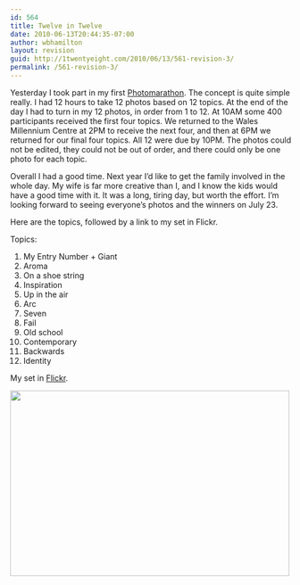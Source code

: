 ```yaml
---
id: 564
title: Twelve in Twelve
date: 2010-06-13T20:44:35-07:00
author: wbhamilton
layout: revision
guid: http://1twentyeight.com/2010/06/13/561-revision-3/
permalink: /561-revision-3/
---
```

Yesterday I took part in my first [Photomarathon](http://www.photomarathon.co.uk). The concept is quite simple really. I had 12 hours to take 12 photos based on 12 topics. At the end of the day I had to turn in my 12 photos, in order from 1 to 12. At 10AM some 400 participants received the first four topics. We returned to the Wales Millennium Centre at 2PM to receive the next four, and then at 6PM we returned for our final four topics. All 12 were due by 10PM. The photos could not be edited, they could not be out of order, and there could only be one photo for each topic.

Overall I had a good time. Next year I&#8217;d like to get the family involved in the whole day. My wife is far more creative than I, and I know the kids would have a good time with it. It was a long, tiring day, but worth the effort. I&#8217;m looking forward to seeing everyone&#8217;s photos and the winners on July 23.

Here are the topics, followed by a link to my set in Flickr.

Topics:

  1. My Entry Number + Giant
  2. Aroma
  3. On a shoe string
  4. Inspiration
  5. Up in the air
  6. Arc
  7. Seven
  8. Fail
  9. Old school
 10. Contemporary
 11. Backwards
 12. Identity

My set in [Flickr](http://www.flickr.com/photos/thehuddle/sets/72157624260898124/).

[<img title="456" src="http://farm2.static.flickr.com/1296/4694610294_d961b706ac.jpg" alt="" width="500" height="333" />](http://www.flickr.com/photos/thehuddle/4694610294/)